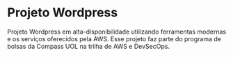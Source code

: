 # Projeto Wordpress
Projeto Wordpress em alta-disponibilidade utilizando ferramentas modernas e os serviços oferecidos pela AWS.
Esse projeto faz parte do programa de bolsas da Compass UOL na trilha de AWS e DevSecOps.

